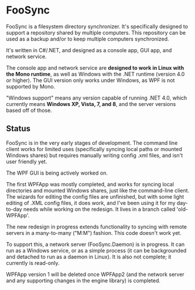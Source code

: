 FooSync
=======

FooSync is a filesystem directory synchronizer. It's specifically designed to
support a repository shared by multiple computers. This repository can be used
as a backup and/or to keep multiple computers synchronized.

It's written in C#/.NET, and designed as a console app, GUI app, and network
service.

The console app and network service are **designed to work in Linux with the
Mono runtime**, as well as Windows with the .NET runtime (version 4.0 or
higher). The GUI version only works under Windows, as WPF is not supported by
Mono.

"Windows support" means any version capable of running .NET 4.0, which
currently means **Windows XP, Vista, 7, and 8**, and the server versions based
off of those.

Status
------

FooSync is in the very early stages of development. The command line client
works for limited uses (specifically syncing local paths or mounted Windows
shares) but requires manually writing config .xml files, and isn't user
friendly yet.

The WPF GUI is being actively worked on.

The first WPFApp was mostly completed, and works for syncing local directories
and mounted Windows shares, just like the command-line client. The wizards for
editing the config files are unfinished, but with some light editing of .XML
config files, it does work, and I've been using it for my day-to-day needs while
working on the redesign. It lives in a branch called 'old-WPFApp'.

The new redesign in progress extends functionality to syncing with remote servers in a many-to-many ("M:M") fashion. This code doesn't work yet.

To support this, a network server (FooSync.Daemon) is in progress. It can run
as a Windows service, or as a simple process (it can be backgrounded and
detached to run as a daemon in Linux). It is also not complete; it currently
is read-only.

WPFApp version 1 will be deleted once WPFApp2 (and the network server and any
supporting changes in the engine library) is completed. 
